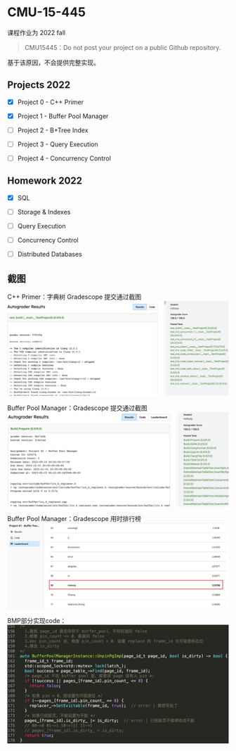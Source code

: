 # CMU-15-445

课程作业为 2022 fall

> CMU15445：Do not post your project on a public Github repository.

基于该原因，不会提供完整实现。

## Projects 2022

- [x] Project 0 - C++ Primer

- [x] Project 1 - Buffer Pool Manager

- [ ] Project 2 - B+Tree Index

- [ ] Project 3 - Query Execution

- [ ] Project 4 - Concurrency Control

## Homework 2022

- [x] SQL

- [ ] Storage & Indexes

- [ ] Query Execution

- [ ] Concurrency Control

- [ ] Distributed Databases

## 截图
C++ Primer：字典树 Gradescope 提交通过截图
![C++ Primer](/pic/C++%20Primer.png)

Buffer Pool Manager：Gradescope 提交通过截图
![Buffer Pool Manager](/pic/Buffer%20Pool%20Manager.png)

Buffer Pool Manager：Gradescope 用时排行榜
![Buffer Pool Manager Leaderboard](/pic/Buffer%20Pool%20Manager%20Leaderboard.png)

BMP部分实现code：
![BMP部分实现code](/pic/BMP部分实现code.png)
